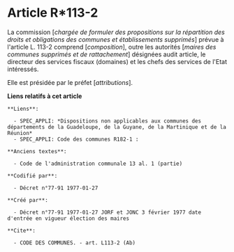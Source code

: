# Article R*113-2

La commission [*chargée de formuler des propositions sur la répartition des droits et obligations des communes et
établissements supprimés*] prévue à l'article L. 113-2 comprend [*composition*], outre les autorités [*maires des communes
supprimés et de rattachement*] désignées audit article, le directeur des services fiscaux (domaines) et les chefs des
services de l'Etat intéressés. 

Elle est présidée par le préfet [*attributions*].

**Liens relatifs à cet article**

	**Liens**:

	  - SPEC_APPLI: *Dispositions non applicables aux communes des départements de la Guadeloupe, de la Guyane, de la Martinique et de la Réunion*
	  - SPEC_APPLI: Code des communes R182-1 :

	**Anciens textes**:

	  - Code de l'administration communale 13 al. 1 (partie)

	**Codifié par**:

	  - Décret n°77-91 1977-01-27

	**Créé par**:

	  - Décret n°77-91 1977-01-27 JORF et JONC 3 février 1977 date d'entrée en vigueur élection des maires

	**Cite**:

	  - CODE DES COMMUNES. - art. L113-2 (Ab)
